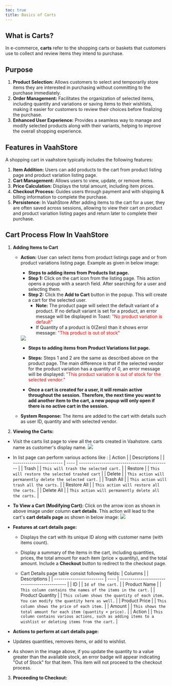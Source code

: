 ```yaml
---
toc: true
title: Basics of Carts
---
```


## What is Carts?

In e-commerce, **carts** refer to the shopping carts or baskets that customers use to collect and review items they intend to purchase.

## Purpose

1. **Product Selection:** Allows customers to select and temporarily store items they are interested in purchasing without committing to the purchase immediately.
2. **Order Management:** Facilitates the organization of selected items, including quantity and variations or saving items to their wishlists, making it easier for customers to review their choices before finalizing the purchase.
3. **Enhanced User Experience:** Provides a seamless way to manage and modify selected products along with their variants, helping to improve the overall shopping experience.

## Features in VaahStore
A shopping cart in vaahstore typically includes the following features:
1. **Item Addition:** Users can add products to the cart from product listing page and product variation listing page.
2. **Cart Management:** Allows users to view, update, or remove items.
3. **Price Calculation:** Displays the total amount, including item prices.
4. **Checkout Process:** Guides users through payment and with shipping & billing information to complete the purchase.
5. **Persistence:** In VaahStore After adding items to the cart for a user, they are often saved across sessions, allowing to view their cart on product and product variation listing pages and return later to complete their purchase.

## Cart Process Flow In VaahStore

1. **Adding Items to Cart**

    - **Action:** User can select items from product listings page and or from product variations listing page. Example as given in below image:
         - **Steps to adding items from Products list page.**
         - **Step 1:**  Click on the cart icon from the listing page. This action opens a popup with a search field. After searching for a user and selecting them.
         - **Step 2:**  Click the **Add to Cart** button in the popup. This will create a cart for the selected user.
            - **Note:** The product page will select the default variant of a product. If no default variant is set for a product, an error message will be displayed in Toast: <span style="color:red;">"No product variation is default"</span>
            - If Quantity of a product is 0(Zero) than it shows error message: <span style="color:red;">"This product is out of stock"</span>
        <img src="/images/vaahstore/carts/item-addition-1.png">

         - **Steps to adding items from Product Variations list page.**
         - **Steps:** Steps 1 and 2 are the same as described above on the product page. The main difference is that if the selected vendor for the product variation has a quantity of 0, an error message  will be displayed: <span style="color:red;">"This product variation is out of stock for the selected vendor."</span>
    
         - **Once a cart is created for a user, it will remain active throughout the session. Therefore, the next time you want to add another item to the cart, a new popup will only open if there is no active cart in the session.**
    - **System Response:** The items are added to the cart with details such as user ID, quantity and with  selected vendor.

2. **Viewing the Carts:**
- Visit the carts list page to view all the carts created in Vaahstore. carts name as customer's display name.
  <img src="/images/vaahstore/carts/list-page.png">
- In list page can perform various actions like :
  | Action                   |      | Descriptions                                      |
  | ------------------------ | ---- | -------------------------------------------- |
  | Trash                     |      | `This will trash the selected cart.`    |
  | Restore                   |      | `This will restore the selected trashed cart`         |
  | Delete                  |      | `This action will permanently delete the selected cart.` |
  | Trash All                 |      | `This action will trash all the carts.` |
  | Restore All                |      | `This action will restore all the carts.` |
  | Delete All                |      | `This action will permanently delete all the carts.` |

- **To View a Cart (Modifying Cart):** Click on the arrow icon as shown in above image under column **cart details**.
 This action will lead to the cart's **cart details page** as shown in below image:
  <img src="/images/vaahstore/carts/cart-details.png">
- **Features at cart details page:**
   - Displays the cart with its unique ID along with customer name (with items count).
   - Display a summary of the items in the cart, including quantities, prices, the total amount for each item (price × quantity), and the total amount. Include a **Checkout** button to redirect to the checkout page.

   - Cart Details page table consist following fields:
     | Columns                   |      | Descriptions                                      |
     | ------------------------ | ---- | -------------------------------------------- |
     | ID                     |      | `Id of the cart.`    |
     | Product Name                   |      | `This column contains the names of the items in the cart.`         |
     | Product Quantity                  |      | `This column shows the quantity of each item. You can modify the quantity here as well.` |
     | Product Price                |      | `This column shows the price of each item.` |
     | Amount                |      | `This shows the total amount for each item (quantity × price).` |
     | Action                |      | `This column contains various actions, such as adding items to a wishlist or deleting items from the cart.` |

- **Actions to perform at cart details page:**
- Updates quantities, removes items, or add to wishlist.
- As shown in the image above, if you update the quantity to a value greater than the available stock, an error badge will appear indicating "Out of Stock" for that item. This item will not proceed to the checkout process.

3. **Proceeding to Checkout:**

